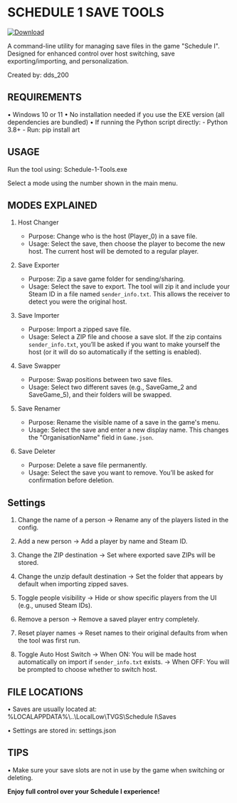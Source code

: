 # SCHEDULE 1 SAVE TOOLS 

[![Download](https://img.shields.io/badge/Download-Now-brightgreen?style=plastic)](https://github.com/dds200/Schedule-1-Tools/releases/download/v1.0.0/Schedule-1-Tools.exe)

A command-line utility for managing save files in the game "Schedule I".
Designed for enhanced control over host switching, save exporting/importing, and personalization.

Created by: dds_200

## REQUIREMENTS
• Windows 10 or 11
• No installation needed if you use the EXE version (all dependencies are bundled)
• If running the Python script directly:
    - Python 3.8+
    - Run: pip install art

## USAGE

Run the tool using:
    Schedule-1-Tools.exe

Select a mode using the number shown in the main menu.

## MODES EXPLAINED


1. Host Changer
   - Purpose: Change who is the host (Player_0) in a save file.
   - Usage: Select the save, then choose the player to become the new host.
     The current host will be demoted to a regular player.

2. Save Exporter
   - Purpose: Zip a save game folder for sending/sharing.
   - Usage: Select the save to export. The tool will zip it and include your Steam ID in a file named `sender_info.txt`.
     This allows the receiver to detect you were the original host.

3. Save Importer
   - Purpose: Import a zipped save file.
   - Usage: Select a ZIP file and choose a save slot. If the zip contains `sender_info.txt`, you’ll be asked if you want to make yourself the host (or it will do so automatically if the setting is enabled).

4. Save Swapper
   - Purpose: Swap positions between two save files.
   - Usage: Select two different saves (e.g., SaveGame_2 and SaveGame_5), and their folders will be swapped.

5. Save Renamer
   - Purpose: Rename the visible name of a save in the game's menu.
   - Usage: Select the save and enter a new display name. This changes the "OrganisationName" field in `Game.json`.

6. Save Deleter
   - Purpose: Delete a save file permanently.
   - Usage: Select the save you want to remove. You’ll be asked for confirmation before deletion.

## Settings

1. Change the name of a person
   → Rename any of the players listed in the config.

2. Add a new person
   → Add a player by name and Steam ID.

3. Change the ZIP destination
   → Set where exported save ZIPs will be stored.

4. Change the unzip default destination
   → Set the folder that appears by default when importing zipped saves.

5. Toggle people visibility
   → Hide or show specific players from the UI (e.g., unused Steam IDs).

6. Remove a person
   → Remove a saved player entry completely.

7. Reset player names
   → Reset names to their original defaults from when the tool was first run.

8. Toggle Auto Host Switch
   → When ON: You will be made host automatically on import if `sender_info.txt` exists.
   → When OFF: You will be prompted to choose whether to switch host.

## FILE LOCATIONS
• Saves are usually located at:
  %LOCALAPPDATA%\\..\\LocalLow\\TVGS\\Schedule I\\Saves

• Settings are stored in: settings.json

## TIPS

• Make sure your save slots are not in use by the game when switching or deleting.

**Enjoy full control over your Schedule I experience!**
